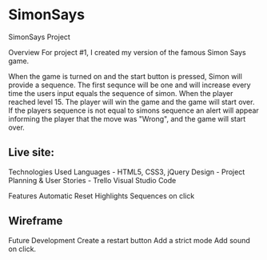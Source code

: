 # SimonSays
SimonSays Project

Overview
For project #1, I created my version of the famous Simon Says game.

When the game is turned on and the start button is pressed, Simon will provide a sequence. The first sequnce will be one and will increase every time the users input equals the sequence of simon.  When the player reached level 15. The player will win the game and the game will start over. If the players sequence is not equal to simons sequence an alert will appear informing the player that the move was "Wrong", and the game will start over. 

Live site: 
------

Technologies Used
Languages - HTML5, CSS3, jQuery
Design - 
Project Planning & User Stories - Trello
Visual Studio Code

Features
Automatic Reset 
Highlights Sequences on click


Wireframe
-------




Future Development
Create a restart button
Add a strict mode
Add sound on click.
